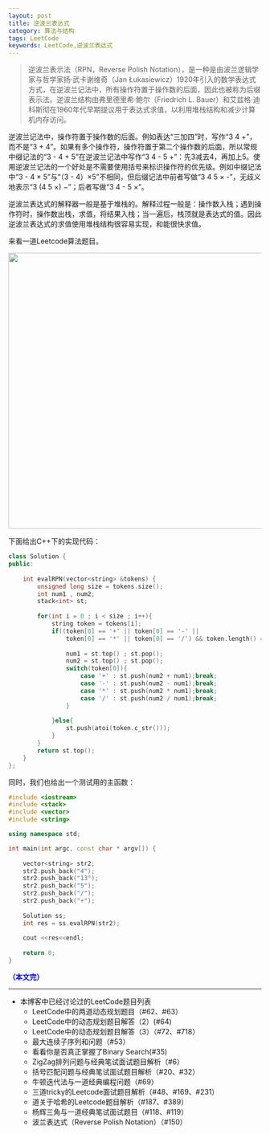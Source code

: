 ```yaml
---
layout: post
title: 逆波兰表达式
category: 算法与结构
tags: LeetCode
keywords: LeetCode,逆波兰表达式
---
```



> 逆波兰表示法（RPN，Reverse Polish Notation），是一种是由波兰逻辑学家与哲学家扬·武卡谢维奇（Jan Łukasiewicz）1920年引入的数学表达式方式，在逆波兰记法中，所有操作符置于操作数的后面，因此也被称为后缀表示法。逆波兰结构由弗里德里希·鲍尔（Friedrich L. Bauer）和艾兹格·迪科斯彻在1960年代早期提议用于表达式求值，以利用堆栈结构和减少计算机内存访问。

逆波兰记法中，操作符置于操作数的后面。例如表达“三加四”时，写作“3 4 +”，而不是“3 + 4”。如果有多个操作符，操作符置于第二个操作数的后面，所以常规中缀记法的“3 - 4 + 5”在逆波兰记法中写作“3 4 - 5 +”：先3减去4，再加上5。使用逆波兰记法的一个好处是不需要使用括号来标识操作符的优先级。例如中缀记法中“3 - 4 × 5”与“（3 - 4）×5”不相同，但后缀记法中前者写做“3 4 5 × -”，无歧义地表示“3 (4 5 ×) −”；后者写做“3 4 - 5 ×”。

逆波兰表达式的解释器一般是基于堆栈的。解释过程一般是：操作数入栈；遇到操作符时，操作数出栈，求值，将结果入栈；当一遍后，栈顶就是表达式的值。因此逆波兰表达式的求值使用堆栈结构很容易实现，和能很快求值。

来看一道Leetcode算法题目。

<p align="center">
<img src="https://fzuo.github.io/assets/img/leetcode/leetcode16.png" width="550">
</p>

下面给出C++下的实现代码：

```cpp
class Solution {
public:
    
    int evalRPN(vector<string> &tokens) {
        unsigned long size = tokens.size();
        int num1 , num2;
        stack<int> st;
        
        for(int i = 0 ; i < size ; i++){
            string token = tokens[i];
            if((token[0] == '+' || token[0] == '-' ||
                token[0] == '*' || token[0] == '/') && token.length() == 1){
                
                num1 = st.top() ; st.pop();
                num2 = st.top() ; st.pop();
                switch(token[0]){
                    case '+' : st.push(num2 + num1);break;
                    case '-' : st.push(num2 - num1);break;
                    case '*' : st.push(num2 * num1);break;
                    case '/' : st.push(num2 / num1);break;
                }
                
            }else{
                st.push(atoi(token.c_str()));
            }
        }
        return st.top();
    }
};

```

同时，我们也给出一个测试用的主函数：

```cpp
#include <iostream>
#include <stack>
#include <vector>
#include <string>

using namespace std;

int main(int argc, const char * argv[]) {
   
    vector<string> str2;
    str2.push_back("4");
    str2.push_back("13");
    str2.push_back("5");
    str2.push_back("/");
    str2.push_back("+");
    
    Solution ss;
    int res = ss.evalRPN(str2);
    
    cout <<res<<endl;
    
    return 0;
}
```

<span style="color:blue">**（本文完）**</span>

------------------------------
- 本博客中已经讨论过的LeetCode题目列表
  + LeetCode中的两道动态规划题目（#62、#63）
  + LeetCode中的动态规划题目解答（2）(#64)
  + LeetCode中的动态规划题目解答（3）（#72、#718）
  + 最大连续子序列和问题（#53）
  + 看看你是否真正掌握了Binary Search(#35)
  + ZigZag排列问题与经典笔试面试题目解析（#6）
  + 括号匹配问题与经典笔试面试题目解析（#20、#32） 
  + 牛顿迭代法与一道经典编程问题（#69）
  + 三道tricky的Leetcode面试题目解析（#48、#169、#231）
  + 道关于哈希的Leetcode题目解析（#187、#389）
  + 杨辉三角与一道经典笔试面试题目（#118、#119）
  + 波兰表达式（Reverse Polish Notation）（#150）


